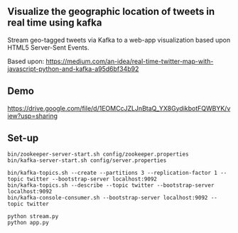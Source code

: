 ## Visualize the geographic location of tweets in real time using kafka

Stream geo-tagged tweets via Kafka to a web-app visualization based upon HTML5 Server-Sent Events.

Based upon: https://medium.com/an-idea/real-time-twitter-map-with-javascript-python-and-kafka-a95d6bf34b92

## Demo 

https://drive.google.com/file/d/1EOMCcJZLJnBtaQ_YX8GydikbotFQWBYK/view?usp=sharing

## Set-up 

```
bin/zookeeper-server-start.sh config/zookeeper.properties
bin/kafka-server-start.sh config/server.properties

bin/kafka-topics.sh --create --partitions 3 --replication-factor 1 --topic twitter --bootstrap-server localhost:9092
bin/kafka-topics.sh --describe --topic twitter --bootstrap-server localhost:9092
bin/kafka-console-consumer.sh --bootstrap-server localhost:9092 --topic twitter

python stream.py
python app.py
```
